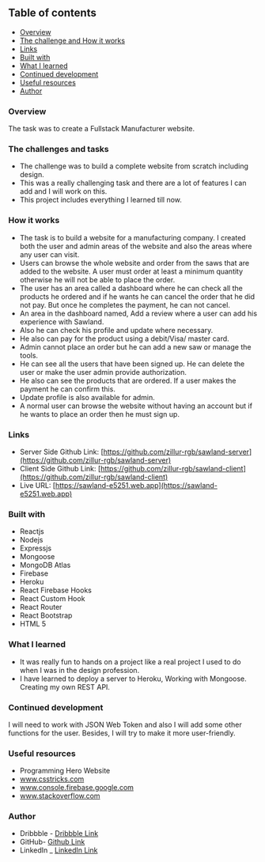 ## Table of contents
  - [Overview](#overview)
  - [The challenge and How it works](#The-challenge-and-How-it-works)
  - [Links](#links)
  - [Built with](#built-with)
  - [What I learned](#what-i-learned)
  - [Continued development](#continued-development)
  - [Useful resources](#useful-resources)
  - [Author](#author)

### Overview
The task was to create a Fullstack Manufacturer website.

### The challenges and tasks
- The challenge was to build a complete website from scratch including design.
- This was a really challenging task and there are a lot of features I can add and I will work on this.
- This project includes everything I learned till now.

### How it works
- The task is to build a website for a manufacturing company. I created both the user and admin areas of the website and also the areas where any user can visit.
- Users can browse the whole website and order from the saws that are added to the website. A user must order at least a minimum quantity otherwise he will not be able to place the order.
- The user has an area called a dashboard where he can check all the products he ordered and if he wants he can cancel the order that he did not pay. But once he completes the payment, he can not cancel.
- An area in the dashboard named, Add a review where a user can add his experience with Sawland.
- Also he can check his profile and update where necessary.
- He also can pay for the product using a debit/Visa/ master card.
- Admin cannot place an order but he can add a new saw or manage the tools.
- He can see all the users that have been signed up. He can delete the user or make the user admin provide authorization.
- He also can see the products that are ordered. If a user makes the payment he can confirm this.
- Update profile is also available for admin.
- A normal user can browse the website without having an account but if he wants to place an order then he must sign up.

### Links
- Server Side Github Link: [https://github.com/zillur-rgb/sawland-server](https://github.com/zillur-rgb/sawland-server)
- Client Side Github Link: [https://github.com/zillur-rgb/sawland-client](https://github.com/zillur-rgb/sawland-client)
- Live URL: [https://sawland-e5251.web.app](https://sawland-e5251.web.app)

### Built with
- Reactjs
- Nodejs
- Expressjs
- Mongoose
- MongoDB Atlas
- Firebase
- Heroku
- React Firebase Hooks
- React Custom Hook
- React Router
- React Bootstrap
- HTML 5

### What I learned
- It was really fun to hands on a project like a real project I used to do when I was in the design profession.
- I have learned to deploy a server to Heroku, Working with Mongoose. Creating my own REST API.

### Continued development
I will need to work with JSON Web Token and also I will add some other functions for the user. Besides, I will try to make it more user-friendly.

### Useful resources
- Programming Hero Website
- www.csstricks.com
- www.console.firebase.google.com
- www.stackoverflow.com

### Author
- Dribbble - [Dribbble Link](https://dribbble.com/zillur-rgb)
- GitHub- [Github Link](https://github.com/zillur-rgb)
- LinkedIn _ [LinkedIn Link](https://linkedin.com/in/zillur-rgb)
